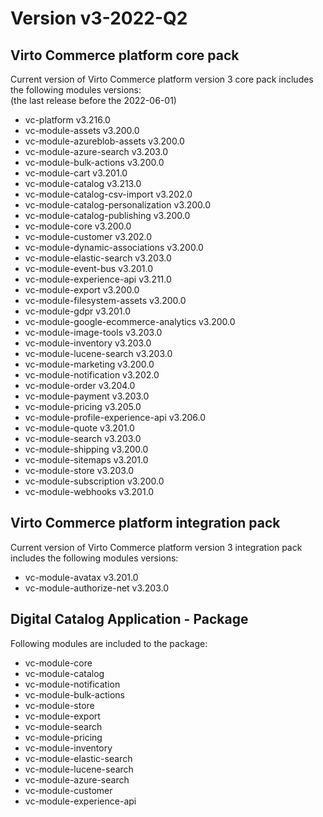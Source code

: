 <h1> Version v3-2022-Q2  </h1>

<h2> Virto Commerce platform core pack </h2> 

Current version of Virto Commerce platform version 3 core pack includes the following modules versions:  
(the last release before the 2022-06-01)

<ul> 
   <li> vc-platform v3.216.0 </li> 
   <li> vc-module-assets v3.200.0 </li> 
   <li> vc-module-azureblob-assets v3.200.0 </li>
   <li> vc-module-azure-search v3.203.0 </li> 
   <li> vc-module-bulk-actions v3.200.0 </li>    
   <li> vc-module-cart v3.201.0 </li> 
   <li> vc-module-catalog v3.213.0 </li> 
   <li> vc-module-catalog-csv-import v3.202.0 </li> 
   <li> vc-module-catalog-personalization v3.200.0</li> 
   <li> vc-module-catalog-publishing v3.200.0 </li> 
   <li> vc-module-core v3.200.0 </li> 
   <li> vc-module-customer v3.202.0  </li>
   <li> vc-module-dynamic-associations v3.200.0  </li> 
   <li> vc-module-elastic-search v3.203.0 </li> 
   <li> vc-module-event-bus v3.201.0 </li> 
   <li> vc-module-experience-api v3.211.0 </li>
   <li> vc-module-export v3.200.0 </li>    
   <li> vc-module-filesystem-assets  v3.200.0 </li> 
   <li> vc-module-gdpr v3.201.0 </li>
   <li> vc-module-google-ecommerce-analytics v3.200.0 </li>
   <li> vc-module-image-tools v3.203.0 </li> 
   <li> vc-module-inventory v3.203.0 </li> 
   <li> vc-module-lucene-search v3.203.0</li> 
   <li> vc-module-marketing v3.200.0 </li> 
   <li> vc-module-notification v3.202.0 </li> 
   <li> vc-module-order v3.204.0</li> 
   <li> vc-module-payment v3.203.0 </li> 
   <li> vc-module-pricing v3.205.0 </li> 
   <li> vc-module-profile-experience-api v3.206.0 </li> 
   <li> vc-module-quote v3.201.0</li> 
   <li> vc-module-search v3.203.0 </li>
   <li> vc-module-shipping v3.200.0 </li>     
   <li> vc-module-sitemaps v3.201.0 </li> 
   <li> vc-module-store v3.203.0 </li> 
   <li> vc-module-subscription v3.200.0</li> 
   <li> vc-module-webhooks v3.201.0 </li> 
</ul> 



<h2> Virto Commerce platform integration pack</h2>  

Current version of Virto Commerce platform version 3 integration pack includes the following modules versions:  

<ul> 
   <li> vc-module-avatax v3.201.0 </li> 
   <li> vc-module-authorize-net v3.203.0 </li>
</ul>


<h2> Digital Catalog Application - Package </h2>

Following modules are included to the package:

<ul> 
   <li> vc-module-core
   <li> vc-module-catalog
   <li> vc-module-notification
   <li> vc-module-bulk-actions
   <li> vc-module-store
   <li> vc-module-export
   <li> vc-module-search
   <li> vc-module-pricing
   <li> vc-module-inventory
   <li> vc-module-elastic-search
   <li> vc-module-lucene-search
   <li> vc-module-azure-search
   <li> vc-module-customer
   <li> vc-module-experience-api
<ul> 
